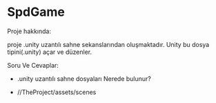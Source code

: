 # SpdGame

Proje hakkında:

proje .unity uzantılı sahne sekanslarından oluşmaktadır. Unity bu dosya tipini(.unity) açar ve düzenler.

Soru Ve Cevaplar:
+ .unity uzantılı sahne dosyaları Nerede bulunur?
- //TheProject/assets/scenes
